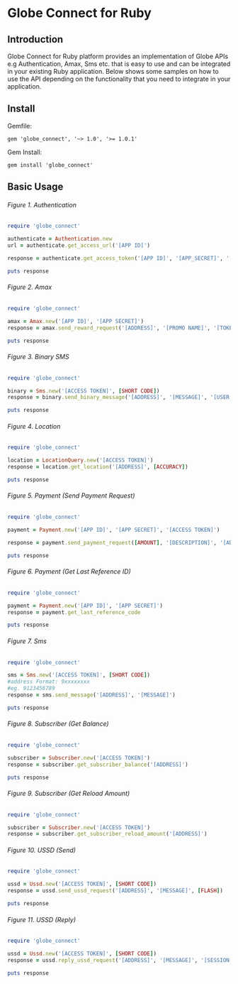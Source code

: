 # Globe Connect for Ruby

## Introduction
Globe Connect for Ruby platform provides an implementation of Globe APIs e.g Authentication, Amax,
Sms etc. that is easy to use and can be integrated in your existing Ruby application. Below shows
some samples on how to use the API depending on the functionality that you need to integrate in your
application.

## Install
Gemfile:
```
gem 'globe_connect', '~> 1.0', '>= 1.0.1'
```
Gem Install:
```
gem install 'globe_connect'
```
## Basic Usage

###### Figure 1. Authentication

```ruby
require 'globe_connect'

authenticate = Authentication.new
url = authenticate.get_access_url('[APP ID]')

response = authenticate.get_access_token('[APP ID]', '[APP_SECRET]', '[CODE]')

puts response
```

###### Figure 2. Amax

```ruby
require 'globe_connect'

amax = Amax.new('[APP ID]', '[APP SECRET]')
response = amax.send_reward_request('[ADDRESS]', '[PROMO NAME]', '[TOKEN]')

puts response
```

###### Figure 3. Binary SMS

```ruby
require 'globe_connect'

binary = Sms.new('[ACCESS TOKEN]', [SHORT CODE])
response = binary.send_binary_message('[ADDRESS]', '[MESSAGE]', '[USER DATA HEADER]')

puts response
```

###### Figure 4. Location

```ruby
require 'globe_connect'

location = LocationQuery.new('[ACCESS TOKEN]')
response = location.get_location('[ADDRESS]', [ACCURACY])

puts response
```

###### Figure 5. Payment (Send Payment Request)

```ruby
require 'globe_connect'

payment = Payment.new('[APP ID]', '[APP SECRET]', '[ACCESS TOKEN]')

response = payment.send_payment_request([AMOUNT], '[DESCRIPTION]', '[ADDRESS]', '[END USER ID]', '[TRANSACTION OPERATION STATUS]')

puts response
```

###### Figure 6. Payment (Get Last Reference ID)

```ruby
require 'globe_connect'

payment = Payment.new('[APP ID]', '[APP SECRET]')
response = payment.get_last_reference_code

puts response
```

###### Figure 7. Sms

```ruby
require 'globe_connect'

sms = Sms.new('[ACCESS TOKEN]', [SHORT CODE])
#address Format: 9xxxxxxxx
#eg. 9123456789
response = sms.send_message('[ADDRESS]', '[MESSAGE]')

puts response
```

###### Figure 8. Subscriber (Get Balance)

```ruby
require 'globe_connect'

subscriber = Subscriber.new('[ACCESS TOKEN]')
response = subscriber.get_subscriber_balance('[ADDRESS]')

puts response
```

###### Figure 9. Subscriber (Get Reload Amount)

```ruby
require 'globe_connect'

subscriber = Subscriber.new('[ACCESS TOKEN]')
response = subscriber.get_subscriber_reload_amount('[ADDRESS]')
```

###### Figure 10. USSD (Send)

```ruby
require 'globe_connect'

ussd = Ussd.new('[ACCESS TOKEN]', [SHORT CODE])
response = ussd.send_ussd_request('[ADDRESS]', '[MESSAGE]', [FLASH])

puts response
```

###### Figure 11. USSD (Reply)

```ruby
require 'globe_connect'

ussd = Ussd.new('[ACCESS TOKEN]', [SHORT CODE])
response = ussd.reply_ussd_request('[ADDRESS]', '[MESSAGE]', '[SESSION ID]', [FLASH])

puts response
```
